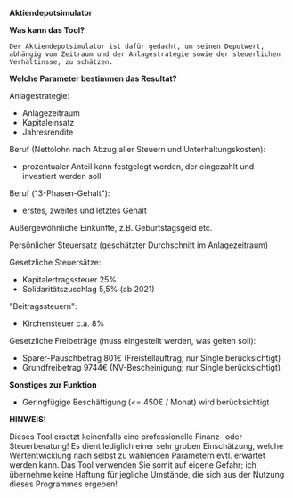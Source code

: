 **Aktiendepotsimulator**

**Was kann das Tool?**

`Der Aktiendepotsimulator ist dafür gedacht, um seinen Depotwert, abhängig vom Zeitraum und der Anlagestrategie sowie der steuerlichen Verhältinsse, zu schätzen.`

**Welche Parameter bestimmen das Resultat?**

Anlagestrategie:
- Anlagezeitraum
- Kapitaleinsatz
- Jahresrendite

Beruf (Nettolohn nach Abzug aller Steuern und Unterhaltungskosten):
- prozentualer Anteil kann festgelegt werden, der eingezahlt und investiert werden soll.

Beruf ("3-Phasen-Gehalt"):
- erstes, zweites und letztes Gehalt

Außergewöhnliche Einkünfte, z.B. Geburtstagsgeld etc.

Persönlicher Steuersatz (geschätzter Durchschnitt im Anlagezeitraum)

Gesetzliche Steuersätze:
- Kapitalertragssteuer 25%
- Solidaritätszuschlag 5,5% (ab 2021)

"Beitragssteuern":
- Kirchensteuer c.a. 8%

Gesetzliche Freibeträge (muss eingestellt werden, was gelten soll):
- Sparer-Pauschbetrag 801€ (Freistellauftrag; nur Single berücksichtigt)
- Grundfreibetrag 9744€ (NV-Bescheinigung; nur Single berücksichtigt)

**Sonstiges zur Funktion**
- Geringfügige Beschäftigung (<= 450€ / Monat) wird berücksichtigt

**HINWEIS!**

Dieses Tool ersetzt keinenfalls eine professionelle Finanz- oder Steuerberatung!
Es dient lediglich einer sehr groben Einschätzung, welche Wertentwicklung nach selbst zu wählenden Parametern evtl. erwartet werden kann.
Das Tool verwenden Sie somit auf eigene Gefahr;
ich übernehme keine Haftung für jegliche Umstände,
die sich aus der Nutzung dieses Programmes ergeben!